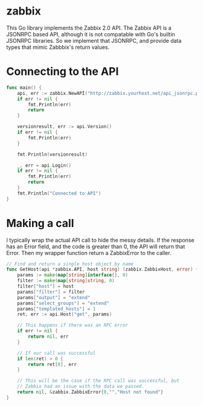 zabbix
======

This Go library implements the Zabbix 2.0 API. The Zabbix API is a JSONRPC
based API, although it is not compatable with Go's builtin JSONRPC libraries.
So we implement that JSONRPC, and provide data types that mimic Zabbbix's
return values.

Connecting to the API
=====================

```go
func main() {
    api, err := zabbix.NewAPI("http://zabbix.yourhost.net/api_jsonrpc.php", "User", "Password")
    if err != nil {
        fmt.Println(err)
        return
    }

    versionresult, err := api.Version()
    if err != nil {
        fmt.Println(err)
    }

    fmt.Println(versionresult)

    _, err = api.Login()
    if err != nil {
        fmt.Println(err)
        return
    }
    fmt.Println("Connected to API")
}
```

Making a call
=============

I typically wrap the actual API call to hide the messy details. If the
response has an Error field, and the code is greater than 0, the API
will return that Error. Then my wrapper function return a ZabbixError
to the caller.

```go
// Find and return a single host object by name
func GetHost(api *zabbix.API, host string) (zabbix.ZabbixHost, error) {
    params := make(map[string]interface{}, 0)
    filter := make(map[string]string, 0)
    filter["host"] = host
    params["filter"] = filter
    params["output"] = "extend"
    params["select_groups"] = "extend"
    params["templated_hosts"] = 1
    ret, err := api.Host("get", params)

    // This happens if there was an RPC error
    if err != nil {
        return nil, err
    }

    // If our call was successful
    if len(ret) > 0 {
        return ret[0], err
    }

    // This will be the case if the RPC call was successful, but
    // Zabbix had an issue with the data we passed.
    return nil, &zabbix.ZabbixError{0,"","Host not found"}
}
```
